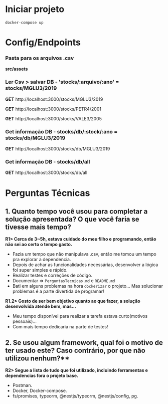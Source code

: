 # Iniciar projeto
``docker-compose up``

# Config/Endpoints
### Pasta para os arquivos .csv
**src/assets**
### Ler Csv > salvar DB - 'stocks/:arquivo/:ano' = stocks/MGLU3/2019
**GET** http://localhost:3000/stocks/MGLU3/2019

**GET** http://localhost:3000/stocks/PETR4/2001

**GET** http://localhost:3000/stocks/VALE3/2005

### Get informação DB - stocks/db/:stock/:ano = stocks/db/MGLU3/2019
**GET** http://localhost:3000/stocks/db/MGLU3/2019

### Get informação DB - stocks/db/all
**GET** http://localhost:3000/stocks/db/all


# Perguntas Técnicas
## 1. Quanto tempo você usou para completar a solução apresentada? O que você faria se tivesse mais tempo?

**R1> Cerca de 3~5h, estava cuidado do meu filho e programando, então não sei ao certo o tempo gasto.**
- Fazia um tempo que não manipulava .csv, então me tomou um tempo pra explorar a dependencia.
- Depois de achar as funcionalidades necessárias, desenvolver a lógica foi super simples e rápido.
- Realizar testes e correções de código.
- Documentar => `PerguntasTecnicas.md` e `README.md`
- Bati em alguns problemas na hora `dockerizar` o projeto... Mas solucionar problemas é a parte divertida de programar!

**R1.2> Gosto de ser bem objetivo quanto ao que fazer, a solução desenvolvida atende bem, mas...**
- Meu tempo disponível para realizar a tarefa estava curto(motivos pessoais)...
- Com mais tempo dedicaria na parte de testes!
  
## 2. Se usou algum framework, qual foi o motivo de ter usado este? Caso contrário, por que não utilizou nenhum?**

**R2> Segue a lista de tudo que foi utilizado, incluindo ferramentas e dependencias fora o projeto base.**
- Postman.
- Docker, Docker-compose.
- fs/promises, typeorm, @nestjs/typeorm, @nestjs/config, pg.